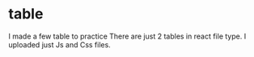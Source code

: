 # table
I made a few table to practice
There are just 2 tables in react file type. 
I uploaded just Js and Css files.
